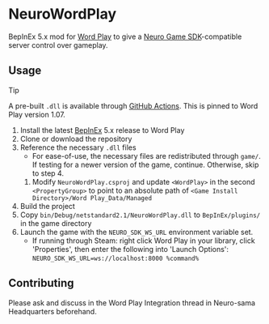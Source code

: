 # NeuroWordPlay

BepInEx 5.x mod for [Word Play][WordPlay] to give a [Neuro Game SDK][NeuroGameSDK]-compatible server control over gameplay.

## Usage

> [!TIP]
> A pre-built `.dll` is available through [GitHub Actions][GitHubActions]. This is pinned to Word Play version 1.07.

1. Install the latest [BepInEx][BepInExReleases] 5.x release to Word Play
2. Clone or download the repository
3. Reference the necessary `.dll` files
    - For ease-of-use, the necessary files are redistributed through `game/`.
      If testing for a newer version of the game, continue. Otherwise, skip to step 4.
    1. Modify `NeuroWordPlay.csproj` and update `<WordPlay>` in the second `<PropertyGroup>` to point to an absolute path of `<Game Install Directory>/Word Play_Data/Managed`
4. Build the project
5. Copy `bin/Debug/netstandard2.1/NeuroWordPlay.dll` to `BepInEx/plugins/` in the game directory
6. Launch the game with the `NEURO_SDK_WS_URL` environment variable set.
    - If running through Steam: right click Word Play in your library, click 'Properties', then enter the following into 'Launch Options': `NEURO_SDK_WS_URL=ws://localhost:8000 %command%`

## Contributing

Please ask and discuss in the Word Play Integration thread in Neuro-sama Headquarters beforehand.

[WordPlay]: https://store.steampowered.com/app/3586660/Word_Play/
[NeuroGameSDK]: https://github.com/VedalAI/neuro-game-sdk
[GitHubActions]: https://github.com/VanillaSixtySix/NeuroWordPlay/actions/workflows/build.yml
[BepInExReleases]: https://github.com/BepInEx/BepInEx/releases/
